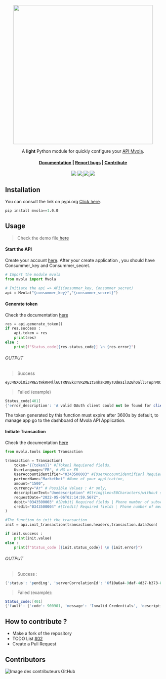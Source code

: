 </br>
</br>
<p align="center"> 
    <img height="450" src="https://github.com/rivo2302/Mvola/blob/master/assets/icon.png">
</p>

<div align="center"> 
<p>
  A <b>light</b> Python module for quickly configure your <a href="https://www.mvola.mg/devportal/"> API Mvola</a>.
  <h4>
        <a href="https://pypi.org/project/mvola/">Documentation</a>
        <span> | </span>
        <a href="https://github.com/rivo2302/Mvola/issues">Report bugs</a>
        <span> | </span>
        <a href="https://github.com/rivo2302/Mvola/fork">Contribute</a>
 </h4>
</p>
<p>
    <a href='#'> 
         <a href='#'> <img src='https://img.shields.io/badge/Maintained-Yes-darkgreen?style=for-the-badge'/></a>
    </a>
    <a href='https://pypi.org/project/mvola/'> 
       <img src="https://img.shields.io/badge/-opensource-F9F63C?style=for-the-badge&logo=appveyor&logoColor=FFFFFF"/>
    </a>
    <a href='https://github.com/rivo2302/Mvola'> 
        <img src="https://img.shields.io/badge/-python-396E9B?style=for-the-badge&logo=python&logoColor=FFFFFF"/>
    </a>
        <a href='https://pypi.org/project/mvola/'> <img src='https://img.shields.io/pypi/v/mvola?style=for-the-badge'/></a>
    </p>
</div>

## Installation

You can consult the link on pypi.org <a href="https://pypi.org/project/mvola/"> Click here</a>.

```s
pip install mvola==1.0.0
```


## Usage 
> Check the demo file<a href="https://github.com/rivo2302/Mvola/blob/master/demo.py"> here</a>


#### Start the API 
Create your account <a href="https://www.mvola.mg/devportal/">here</a>.
After your create application , you should have Consummer_key and Consummer_secret.

```python
# Import the module mvola
from mvola import Mvola

# Initiate the api => API(Consummer_key, Consummer_secret)
api = Mvola("{consummer_key}","{consummer_secret}")

```

#### Generate token
Check the documentation <a href="https://www.mvola.mg/devportal/apis/5fb6b560-ef7e-49ad-b3c7-5335b7ca45f6/documents/89b6b1d0-b3c9-4758-a548-47889825bc68"> here</a>


```python
res = api.generate_token()
if res.success :
    api.token = res
    print(res)
else :
    print(f"Status_code[{res.status_code}] \n {res.error}")
```

###### OUTPUT
> Success
```s
eyJ4NXQiOiJPRE5tWkRFMll6UTRNVEkxTVRZME1tSmhaR00yTUdWa1lUZGhOall5TWpnM01XTmpNalJqWWpnMll6bGpNRGRsWWpZd05ERmhZVGd6WkRoa1lUVm1OZyIsImtpZCI6Ik9ETm1aREUyWXpRNE1USTFNVFkwTW1KaFpHTTJNR1ZrWVRkaE5qWXlNamczTVdOak1qUmpZamcyWXpsak1EZGxZall3TkRGaFlUZ3paRGhrWVRWbU5nX1JTMjU2IiwiYWxnIjoiUlMyNTYifQ.eyJzdWIiOiJyaXZvMjMwMkBnbWFpbC5jb21AY2FyYm9uLnN1cGVyIiwiYXV0IjoiQVBQTElDQVRJT04iLCJhdWQiOiIwekw3ZVRyU0VmWGY2a2t3SjUzRFNlZ0NiQndhIiwibmJmIjoxNjUxNzk1NTUyLCJhenAiOiIwekw3ZVRyU0VmWGY2a2t3SjUzRFNlZ0NiQndhIiwic2NvcGUiOiJFWFRfSU5UX01WT0xBX1NDT1BFIiwiaXNzIjoiaHR0cHM6XC9cL2FwaW0ucHJlcC50ZWxtYS5tZzo5NDQzXC9vYXV0aDJcL3Rva2VuIiwiZXhwIjoxNjUxNzk5MTUyLCJpYXQiOjE2NTE3OTU1NTIsImp0aSI6IjFjNWEwNDY3LTk5NWMtNDFiNi05M2I2LWJjNzY2YTA0ZDdiZCJ9.PCijTounfH2y2-LNaRaKQleYFEV-voBb0ES-ayYRSG8NyT8GVt6BOXWFdPh4V7MNN5ArBtErVifx5MastxKRqE1-rYnekt51iynCXknEPM3hxjFepOPHPR3rIDtRrNJ0raa0oEkVcHjn6Gl9wUiai-4zepwFaR7GP3xAr6Rz42szCQo4AjDiuJkGMNEhQqgL17AYpjOHE8mXf_Jeth7VpcgUTXDwRRNAGhCzUEHqwQpW-7TPryeTHFzj8HPySy3RWBI5bUjYfVoXWL_yg__RxM0YlPX7JE3ycs75yANbWyQ4WdSc3vZhPCkKusERajxlQCIwBxmVUmALp9YRn0wjfg

```

> Failed (example)
```s
Status_code[401] 
{'error_description': 'A valid OAuth client could not be found for client_id: 0zL7eTrSEfXf6kwJ53DSegCbBwa', 'error': 'invalid_client'}
```
The token generated by this function must expire after 3600s by default, to manage app  go to the dashboard of Mvola API Application.

#### Initiate Transaction
Check the documentation <a href="https://www.mvola.mg/devportal/apis/5fb6b560-ef7e-49ad-b3c7-5335b7ca45f6/documents/b36ca2a3-f339-43a1-88d3-bbee6c77b06f"> here</a>

```python
from mvola.tools import Transaction

transaction = Transaction(
    token="{{token}}" #[Token] Requiered fields,
    UserLanguage="FR", # MG or FR
    UserAccountIdentifier="0343500003" #[UserAccountIdentifier] Requiered fields ,
    partnerName="Marketbot" #Name of your application,
    amount="1500",
    currency="Ar" # Possible Values : Ar only,
    descriptionText="Unedescription" #String(len<50Characters)without special character. ,
    requestDate="2022-05-06T02:14:59.567Z",
    debit="0343500003" #[Debit] Required fields | Phone number of subscriber .In preprod it’s fixed: 034350003 or 0343500004,
    credit="0343500004" #[Credit] Required fields | Phone number of merchant. In preprod it’s fixed: 034350003 or 0343500004
)

#The function to init the transaction
init = api.init_transaction(transaction.headers,transaction.dataJson)

if init.success :
    print(init.value)
else :
    print(f"Status_code [{init.status_code}] \n {init.error}")
```
###### OUTPUT
> Success :
```s
{'status': 'pending', 'serverCorrelationId': '6f10a6a4-9daf-4d37-b373-80cab3bed1e7', 'notificationMethod': 'polling'}
```

> Failed (example):
```s
Status_code:[401] 
{'fault': {'code': 900901, 'message': 'Invalid Credentials', 'description': 'Invalid Credentials. Make sure you have given the correct access token'}}
```

## How to contribute ?

- Make a fork of the repository
- TODO List <a href="https://github.com/rivo2302/Mvola/issues/2"> #02 </a>
- Create a Pull Request 

## Contributors

![Image des contributeurs GitHub](https://contrib.rocks/image?repo=rivo2302/Mvola)

